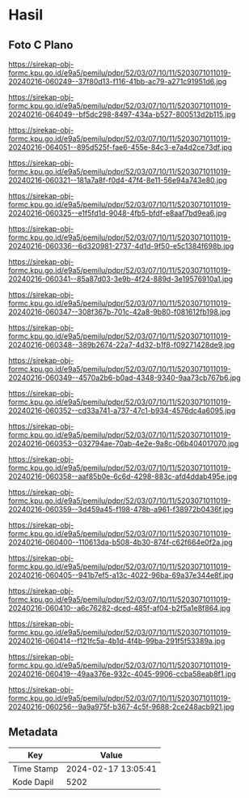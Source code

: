# Hasil

## Foto C Plano

https://sirekap-obj-formc.kpu.go.id/e9a5/pemilu/pdpr/52/03/07/10/11/5203071011019-20240216-060249--37f80d13-f116-41bb-ac79-a271c91951d6.jpg

https://sirekap-obj-formc.kpu.go.id/e9a5/pemilu/pdpr/52/03/07/10/11/5203071011019-20240216-064049--bf5dc298-8497-434a-b527-800513d2b115.jpg

https://sirekap-obj-formc.kpu.go.id/e9a5/pemilu/pdpr/52/03/07/10/11/5203071011019-20240216-064051--895d525f-fae6-455e-84c3-e7a4d2ce73df.jpg

https://sirekap-obj-formc.kpu.go.id/e9a5/pemilu/pdpr/52/03/07/10/11/5203071011019-20240216-060321--181a7a8f-f0d4-47f4-8e11-56e94a743e80.jpg

https://sirekap-obj-formc.kpu.go.id/e9a5/pemilu/pdpr/52/03/07/10/11/5203071011019-20240216-060325--e1f5fd1d-9048-4fb5-bfdf-e8aaf7bd9ea6.jpg

https://sirekap-obj-formc.kpu.go.id/e9a5/pemilu/pdpr/52/03/07/10/11/5203071011019-20240216-060336--6d320981-2737-4d1d-9f50-e5c1384f698b.jpg

https://sirekap-obj-formc.kpu.go.id/e9a5/pemilu/pdpr/52/03/07/10/11/5203071011019-20240216-060341--85a87d03-3e9b-4f24-889d-3e19576910a1.jpg

https://sirekap-obj-formc.kpu.go.id/e9a5/pemilu/pdpr/52/03/07/10/11/5203071011019-20240216-060347--308f367b-701c-42a8-9b80-f081612fb198.jpg

https://sirekap-obj-formc.kpu.go.id/e9a5/pemilu/pdpr/52/03/07/10/11/5203071011019-20240216-060348--389b2674-22a7-4d32-b1f8-f09271428de9.jpg

https://sirekap-obj-formc.kpu.go.id/e9a5/pemilu/pdpr/52/03/07/10/11/5203071011019-20240216-060349--4570a2b6-b0ad-4348-9340-9aa73cb767b6.jpg

https://sirekap-obj-formc.kpu.go.id/e9a5/pemilu/pdpr/52/03/07/10/11/5203071011019-20240216-060352--cd33a741-a737-47c1-b934-4576dc4a6095.jpg

https://sirekap-obj-formc.kpu.go.id/e9a5/pemilu/pdpr/52/03/07/10/11/5203071011019-20240216-060353--032794ae-70ab-4e2e-9a8c-06b404017070.jpg

https://sirekap-obj-formc.kpu.go.id/e9a5/pemilu/pdpr/52/03/07/10/11/5203071011019-20240216-060358--aaf85b0e-6c6d-4298-883c-afd4ddab495e.jpg

https://sirekap-obj-formc.kpu.go.id/e9a5/pemilu/pdpr/52/03/07/10/11/5203071011019-20240216-060359--3d459a45-f198-478b-a961-f38972b0436f.jpg

https://sirekap-obj-formc.kpu.go.id/e9a5/pemilu/pdpr/52/03/07/10/11/5203071011019-20240216-060400--110613da-b508-4b30-874f-c62f664e0f2a.jpg

https://sirekap-obj-formc.kpu.go.id/e9a5/pemilu/pdpr/52/03/07/10/11/5203071011019-20240216-060405--941b7ef5-a13c-4022-96ba-69a37e344e8f.jpg

https://sirekap-obj-formc.kpu.go.id/e9a5/pemilu/pdpr/52/03/07/10/11/5203071011019-20240216-060410--a6c76282-dced-485f-af04-b2f5a1e8f864.jpg

https://sirekap-obj-formc.kpu.go.id/e9a5/pemilu/pdpr/52/03/07/10/11/5203071011019-20240216-060414--f121fc5a-4b1d-4f4b-99ba-291f5f53389a.jpg

https://sirekap-obj-formc.kpu.go.id/e9a5/pemilu/pdpr/52/03/07/10/11/5203071011019-20240216-060419--49aa376e-932c-4045-9906-ccba58eab8f1.jpg

https://sirekap-obj-formc.kpu.go.id/e9a5/pemilu/pdpr/52/03/07/10/11/5203071011019-20240216-060256--9a9a975f-b367-4c5f-9688-2ce248acb921.jpg


## Metadata

| Key        | Value               |
| ---------- | ------------------- |
| Time Stamp | 2024-02-17 13:05:41 |
| Kode Dapil | 5202                |



